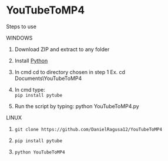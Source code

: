 # YouTubeToMP4

Steps to use

WINDOWS

1. Download ZIP and extract to any folder

2. Install [Python](https://www.python.org/downloads/)

3. In cmd cd to directory chosen in step 1   Ex. cd Documents\YouTubeToMP4

4. In cmd type:   
   `pip install pytube`

5. Run the script by typing:   python YouTubeToMP4.py


LINUX

1. `git clone https://github.com/DanielRagusa12/YouTubeToMP4`

2. `pip install pytube`

3. `python YouTubeToMP4`

